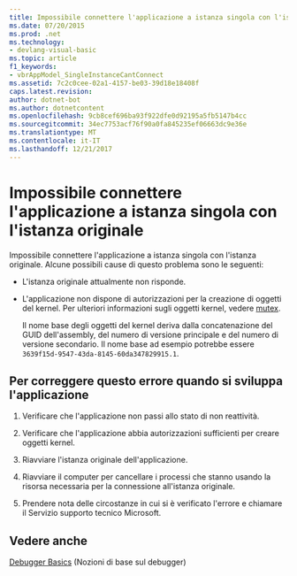 ```yaml
---
title: Impossibile connettere l'applicazione a istanza singola con l'istanza originale
ms.date: 07/20/2015
ms.prod: .net
ms.technology:
- devlang-visual-basic
ms.topic: article
f1_keywords:
- vbrAppModel_SingleInstanceCantConnect
ms.assetid: 7c2c0cee-02a1-4157-be03-39d18e18408f
caps.latest.revision: 
author: dotnet-bot
ms.author: dotnetcontent
ms.openlocfilehash: 9cb8cef696ba93f922dfe0d92195a5fb5147b4cc
ms.sourcegitcommit: 34ec7753acf76f90a0fa845235ef06663dc9e36e
ms.translationtype: MT
ms.contentlocale: it-IT
ms.lasthandoff: 12/21/2017
---
```

# <a name="this-single-instance-application-could-not-connect-to-the-original-instance"></a>Impossibile connettere l'applicazione a istanza singola con l'istanza originale
Impossibile connettere l'applicazione a istanza singola con l'istanza originale. Alcune possibili cause di questo problema sono le seguenti:  
  
-   L'istanza originale attualmente non risponde.  
  
-   L'applicazione non dispone di autorizzazioni per la creazione di oggetti del kernel. Per ulteriori informazioni sugli oggetti kernel, vedere [mutex](../../standard/threading/mutexes.md).  
  
     Il nome base degli oggetti del kernel deriva dalla concatenazione del GUID dell'assembly, del numero di versione principale e del numero di versione secondario. Il nome base ad esempio potrebbe essere `3639f15d-9547-43da-8145-60da347829915.1`.  
  
## <a name="to-correct-this-error-when-developing-the-application"></a>Per correggere questo errore quando si sviluppa l'applicazione  
  
1.  Verificare che l'applicazione non passi allo stato di non reattività.  
  
2.  Verificare che l'applicazione abbia autorizzazioni sufficienti per creare oggetti kernel.  
  
3.  Riavviare l'istanza originale dell'applicazione.  
  
4.  Riavviare il computer per cancellare i processi che stanno usando la risorsa necessaria per la connessione all'istanza originale.  
  
5.  Prendere nota delle circostanze in cui si è verificato l'errore e chiamare il Servizio supporto tecnico Microsoft.  
  
## <a name="see-also"></a>Vedere anche  
 [Debugger Basics](/visualstudio/debugger/debugger-basics) (Nozioni di base sul debugger)  

